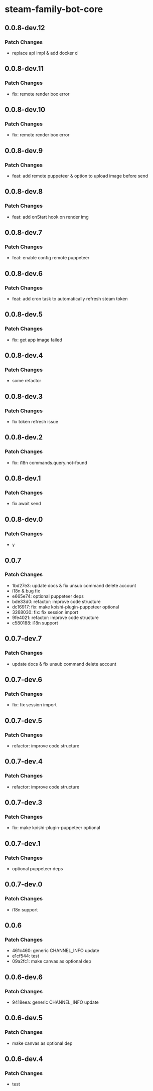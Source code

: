 # steam-family-bot-core

## 0.0.8-dev.12

### Patch Changes

- replace api impl & add docker ci

## 0.0.8-dev.11

### Patch Changes

- fix: remote render box error

## 0.0.8-dev.10

### Patch Changes

- fix: remote render box error

## 0.0.8-dev.9

### Patch Changes

- feat: add remote puppeteer & option to upload image before send

## 0.0.8-dev.8

### Patch Changes

- feat: add onStart hook on render img

## 0.0.8-dev.7

### Patch Changes

- feat: enable config remote puppeteer

## 0.0.8-dev.6

### Patch Changes

- feat: add cron task to automatically refresh steam token

## 0.0.8-dev.5

### Patch Changes

- fix: get app image failed

## 0.0.8-dev.4

### Patch Changes

- some refactor

## 0.0.8-dev.3

### Patch Changes

- fix token refresh issue

## 0.0.8-dev.2

### Patch Changes

- fix: i18n commands.query.not-found

## 0.0.8-dev.1

### Patch Changes

- fix await send

## 0.0.8-dev.0

### Patch Changes

- y

## 0.0.7

### Patch Changes

- 1bd27e3: update docs & fix unsub command delete account
- i18n & bug fix
- e665e74: optional puppeteer deps
- bde33d0: refactor: improve code structure
- dc16917: fix: make koishi-plugin-puppeteer optional
- 3268030: fix: fix session import
- 9fe4021: refactor: improve code structure
- c580188: i18n support

## 0.0.7-dev.7

### Patch Changes

- update docs & fix unsub command delete account

## 0.0.7-dev.6

### Patch Changes

- fix: fix session import

## 0.0.7-dev.5

### Patch Changes

- refactor: improve code structure

## 0.0.7-dev.4

### Patch Changes

- refactor: improve code structure

## 0.0.7-dev.3

### Patch Changes

- fix: make koishi-plugin-puppeteer optional

## 0.0.7-dev.1

### Patch Changes

- optional puppeteer deps

## 0.0.7-dev.0

### Patch Changes

- i18n support

## 0.0.6

### Patch Changes

- 461c460: generic CHANNEL_INFO update
- e1cf544: test
- 09a2fc1: make canvas as optional dep

## 0.0.6-dev.6

### Patch Changes

- 9418eea: generic CHANNEL_INFO update

## 0.0.6-dev.5

### Patch Changes

- make canvas as optional dep

## 0.0.6-dev.4

### Patch Changes

- test

